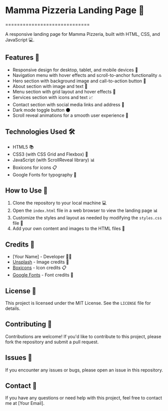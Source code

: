 # Mamma Pizzeria Landing Page 🍕
=============================

A responsive landing page for Mamma Pizzeria, built with HTML, CSS, and JavaScript 💻.

## Features 🎉

* Responsive design for desktop, tablet, and mobile devices 📱
* Navigation menu with hover effects and scroll-to-anchor functionality 🔝
* Hero section with background image and call-to-action button 📸
* About section with image and text 📄
* Menu section with grid layout and hover effects 🍴
* Services section with icons and text 📈
* Contact section with social media links and address 📲
* Dark mode toggle button 🌑
* Scroll reveal animations for a smooth user experience 🎥

## Technologies Used 🛠️

* HTML5 📚
* CSS3 (with CSS Grid and Flexbox) 💼
* JavaScript (with ScrollReveal library) 📊
* Boxicons for icons 📋
* Google Fonts for typography 📝

## How to Use 🤔

1. Clone the repository to your local machine 💻
2. Open the `index.html` file in a web browser to view the landing page 📊
3. Customize the styles and layout as needed by modifying the `styles.css` file 🎨
4. Add your own content and images to the HTML files 📁

## Credits 🙏

* [Your Name] - Developer 👨‍💻
* [Unsplash](https://unsplash.com/) - Image credits 📸
* [Boxicons](https://boxicons.com/) - Icon credits 📋
* [Google Fonts](https://fonts.google.com/) - Font credits 📝

## License 📜

This project is licensed under the MIT License. See the `LICENSE` file for details.

## Contributing 🤝

Contributions are welcome! If you'd like to contribute to this project, please fork the repository and submit a pull request.

## Issues 🚨

If you encounter any issues or bugs, please open an issue in this repository.

## Contact 📲

If you have any questions or need help with this project, feel free to contact me at [Your Email].
